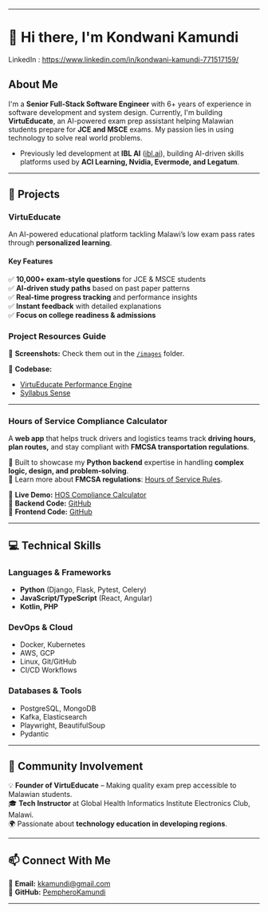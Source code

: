 
---

# 👋 Hi there, I'm Kondwani Kamundi  

LinkedIn : https://www.linkedin.com/in/kondwani-kamundi-771517159/

## About Me  
I'm a **Senior Full-Stack Software Engineer** with 6+ years of experience in software development and system design. Currently, I'm building **VirtuEducate**, an AI-powered exam prep assistant helping Malawian students prepare for **JCE and MSCE** exams. My passion lies in using technology to solve real world problems.

- Previously led development at **IBL AI** ([ibl.ai](https://ibl.ai/)), building AI-driven skills platforms used by **ACI Learning, Nvidia, Evermode, and Legatum**.  

---

## 🚀 Projects  

### **VirtuEducate**  
An AI-powered educational platform tackling Malawi’s low exam pass rates through **personalized learning**.  

#### **Key Features**  
✅ **10,000+ exam-style questions** for JCE & MSCE students  
✅ **AI-driven study paths** based on past paper patterns  
✅ **Real-time progress tracking** and performance insights  
✅ **Instant feedback** with detailed explanations  
✅ **Focus on college readiness & admissions**  

### Project Resources Guide

🔹 **Screenshots:** Check them out in the [`/images`](https://claude.ai/chat/images) folder.

🔹 **Codebase:**

-   [VirtuEducate Performance Engine](https://github.com/PempheroKamundi/performance_engine)
-   [Syllabus Sense](https://github.com/PempheroKamundi/syllabus_sense)
  
---

### **Hours of Service Compliance Calculator**  
A **web app** that helps truck drivers and logistics teams track **driving hours, plan routes,** and stay compliant with **FMCSA transportation regulations**.  

🔹 Built to showcase my **Python backend** expertise in handling **complex logic, design, and problem-solving**.  
🔹 Learn more about **FMCSA regulations**: [Hours of Service Rules](https://www.fmcsa.dot.gov/regulations/hours-service/summary-hours-service-regulations).  

🔹 **Live Demo:** [HOS Compliance Calculator](https://web-production-03ad.up.railway.app/)  
🔹 **Backend Code:** [GitHub](https://github.com/PempheroKamundi/route_manager)  
🔹 **Frontend Code:** [GitHub](https://github.com/PempheroKamundi/electronic_logger_web)  

---

## 💻 Technical Skills  

### **Languages & Frameworks**  
- **Python** (Django, Flask, Pytest, Celery)  
- **JavaScript/TypeScript** (React, Angular)  
- **Kotlin, PHP**  

### **DevOps & Cloud**  
- Docker, Kubernetes  
- AWS, GCP  
- Linux, Git/GitHub  
- CI/CD Workflows  

### **Databases & Tools**  
- PostgreSQL, MongoDB  
- Kafka, Elasticsearch  
- Playwright, BeautifulSoup  
- Pydantic  

---

## 🤝 Community Involvement  
💡 **Founder of VirtuEducate** – Making quality exam prep accessible to Malawian students.  
🎓 **Tech Instructor** at Global Health Informatics Institute Electronics Club, Malawi.  
🌍 Passionate about **technology education in developing regions**.  

---

## 📫 Connect With Me  
📧 **Email:** kkamundi@gmail.com  
🐙 **GitHub:** [PempheroKamundi](https://github.com/PempheroKamundi)  

---

